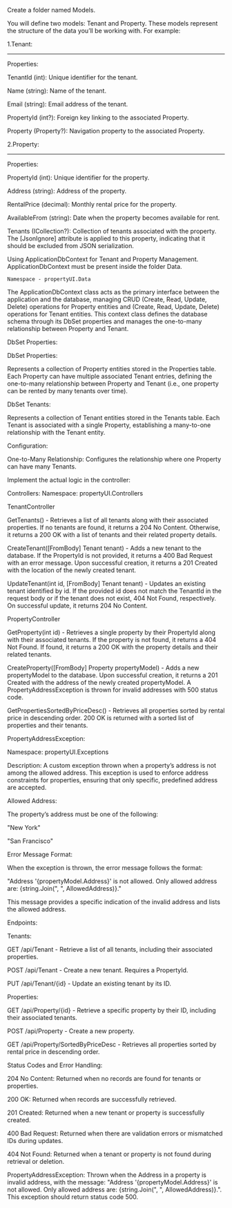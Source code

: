 
Create a folder named Models. 

You will define two models: Tenant and Property. These models represent the structure of the data you’ll be working with.  For example:
 
1.Tenant:
*********
Properties:
 
TenantId (int): Unique identifier for the tenant.

Name (string): Name of the tenant.

Email (string): Email address of the tenant.

PropertyId (int?): Foreign key linking to the associated Property.

Property (Property?): Navigation property to the associated Property.
 
 
2.Property:
 **********
Properties:
 
PropertyId (int): Unique identifier for the property.

Address (string): Address of the property.

RentalPrice (decimal): Monthly rental price for the property.

AvailableFrom (string): Date when the property becomes available for rent.

Tenants (ICollection<Tenant>?): Collection of tenants associated with the property. The [JsonIgnore] attribute is applied to this property, indicating that it should be excluded from JSON serialization.
 
 
Using ApplicationDbContext for Tenant and Property Management. ApplicationDbContext must be present inside the folder Data.
 
	Namespace - propertyUI.Data
 
 
The ApplicationDbContext class acts as the primary interface between the application and the database, managing CRUD (Create, Read, Update, Delete) operations for Property entities and (Create, Read, Update, Delete) operations for Tenant entities. This context class defines the database schema through its DbSet properties and manages the one-to-many relationship between Property and Tenant.
 
 
DbSet Properties:
 
 
DbSet<Property> Properties:
 
Represents a collection of Property entities stored in the Properties table. Each Property can have multiple associated Tenant entries, defining the one-to-many relationship between Property and Tenant (i.e., one property can be rented by many tenants over time).
 
 
DbSet<Tenant> Tenants:
 
Represents a collection of Tenant entities stored in the Tenants table. Each Tenant is associated with a single Property, establishing a many-to-one relationship with the Tenant entity.
 
 
Configuration:
 
One-to-Many Relationship: Configures the relationship where one Property can have many Tenants.
 
 
Implement the actual logic in the controller:
 
 
Controllers: Namespace: propertyUI.Controllers
 
 
TenantController
 
 
GetTenants() - Retrieves a list of all tenants along with their associated properties. If no tenants are found, it returns a 204 No Content. Otherwise, it returns a 200 OK with a list of tenants and their related property details.

CreateTenant([FromBody] Tenant tenant) - Adds a new tenant to the database. If the PropertyId is not provided, it returns a 400 Bad Request with an error message. Upon successful creation, it returns a 201 Created with the location of the newly created tenant.

UpdateTenant(int id, [FromBody] Tenant tenant) - Updates an existing tenant identified by id. If the provided id does not match the TenantId in the request body or if the tenant does not exist, 404 Not Found, respectively. On successful update, it returns 204 No Content.
 
 
PropertyController
 
 
GetProperty(int id) - Retrieves a single property by their PropertyId along with their associated tenants. If the property is not found, it returns a 404 Not Found. If found, it returns a 200 OK with the property details and their related tenants.

CreateProperty([FromBody] Property propertyModel) - Adds a new propertyModel to the database. Upon successful creation, it returns a 201 Created with the address of the newly created propertyModel. A PropertyAddressException is thrown for invalid addresses with 500 status code.

GetPropertiesSortedByPriceDesc() - Retrieves all properties sorted by rental price in descending order. 200 OK is returned with a sorted list of properties and their tenants.
 
 
PropertyAddressException:
 
 
Namespace: propertyUI.Exceptions
 
Description: A custom exception thrown when a property’s address is not among the allowed address. This exception is used to enforce address constraints for properties, ensuring that only specific, predefined address are accepted.
 
 
Allowed Address:
 
The property’s address must be one of the following:
 
"New York"

"San Francisco"

Error Message Format:
 
When the exception is thrown, the error message follows the format: 

"Address '{propertyModel.Address}' is not allowed. Only allowed address are: {string.Join(", ", AllowedAddress)}."

This message provides a specific indication of the invalid address and lists the allowed address.
 
 
Endpoints:
 
 
Tenants:
 
 
GET /api/Tenant - Retrieve a list of all tenants, including their associated properties.

POST /api/Tenant - Create a new tenant. Requires a PropertyId.

PUT /api/Tenant/{id} - Update an existing tenant by its ID.
 
 
Properties:
 
GET /api/Property/{id} - Retrieve a specific property by their ID, including their associated tenants.

POST /api/Property - Create a new property.

GET /api/Property/SortedByPriceDesc - Retrieves all properties sorted by rental price in descending order.
 
 
Status Codes and Error Handling:
 
204 No Content: Returned when no records are found for tenants or properties.
 
200 OK: Returned when records are successfully retrieved.
 
201 Created: Returned when a new tenant or property is successfully created.
 
400 Bad Request: Returned when there are validation errors or mismatched IDs during updates.
 
404 Not Found: Returned when a tenant or property is not found during retrieval or deletion.
 
PropertyAddressException: Thrown when the Address in a property is invalid address, with the message: "Address '{propertyModel.Address}' is not allowed. Only allowed address are: {string.Join(", ", AllowedAddress)}.". This exception should return status code 500.




               
